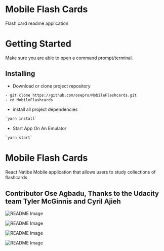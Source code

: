 # Mobile Flash Cards

Flash card readme application

# Getting Started

Make sure you are able to open a command prompt/terminal.

## Installing

- Download or clone project repository

```bash
- git clone https://github.com/osepro/MobileFlashcards.git
- cd MobileFlashcards
```

- install all project dependencies

```bash
`yarn install`
```

- Start App On An Emulator

```bash
`yarn start`
```

# Mobile Flash Cards

 React Natibe Mobile application that allows users to study collections of flashcards



## Contributor Ose Agbadu, Thanks to the Udacity team Tyler McGinnis and Cyril Ajieh


![README Image](https://github.com/osepro/MobileFlashcards/blob/master/readmeImg/screen1.png)

![README Image](https://github.com/osepro/MobileFlashcards/blob/master/readmeImg/screen2.png)

![README Image](https://github.com/osepro/MobileFlashcards/blob/master/readmeImg/screen3.png)

![README Image](https://github.com/osepro/MobileFlashcards/blob/master/readmeImg/screen4.png)